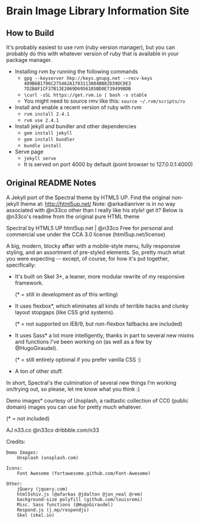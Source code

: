 # Brain Image Library Information Site

## How to Build

It's probably easiest to use rvm (ruby version manager), but you can probably
do this with whatever version of ruby that is available in your package
manager.

  * Installing rvm by running the following commands
    * `gpg --keyserver hkp://keys.gnupg.net --recv-keys 409B6B1796C275462A1703113804BB82D39DC0E3 7D2BAF1CF37B13E2069D6956105BD0E739499BDB`
    * `\curl -sSL https://get.rvm.io | bash -s stable`
    * You might need to source rmv like this: `source ~/.rvm/scripts/rv` 
  * Install and enable a recent version of ruby with rvm
    * `rvm install 2.4.1`
    * `rvm use 2.4.1`
  * Install jekyll and bundler and other dependencies
    * `gem install jekyll`
    * `gem install bundler`
    * `bundle install`
  * Serve page 
    * `jekyll serve`
    * It is served on port 4000 by default (point browser to 127.0.0.1:4000)


## Original README Notes

A Jekyll port of the Spectral theme by HTML5 UP.
Find the original non-jekyll theme at: http://html5up.net/
Note: @arkadianriver is in no way associated with @n33co
      other than I really like his _style_! get it?
Below is @n33co's readme from the original pure HTML theme


Spectral by HTML5 UP
html5up.net | @n33co
Free for personal and commercial use under the CCA 3.0 license (html5up.net/license)


A big, modern, blocky affair with a mobile-style menu, fully responsive styling,
and an assortment of pre-styled elements. So, pretty much what you were expecting
-- except, of course, for how it's put together, specifically:

- It's built on Skel 3\*, a leaner, more modular rewrite of my responsive framework.

  (\* = still in development as of this writing)

- It uses flexbox\*, which eliminates all kinds of terrible hacks and clunky layout
  stopgaps (like CSS grid systems).

  (\* = not supported on IE8/9, but non-flexbox fallbacks are included)

- It uses Sass\* a lot more intelligently, thanks in part to several new mixins
  and functions I've been working on (as well as a few by @HugoGiraudel).

  (\* = still entirely optional if you prefer vanilla CSS :)

- A ton of other stuff.

In short, Spectral's the culmination of several new things I'm working on/trying out,
so please, let me know what you think :)

Demo images\* courtesy of Unsplash, a radtastic collection of CC0 (public domain) images
you can use for pretty much whatever.

(\* = not included)

AJ
n33.co @n33co dribbble.com/n33


Credits:

	Demo Images:
		Unsplash (unsplash.com)

	Icons:
		Font Awesome (fortawesome.github.com/Font-Awesome)

	Other:
		jQuery (jquery.com)
		html5shiv.js (@afarkas @jdalton @jon_neal @rem)
		background-size polyfill (github.com/louisremi)
		Misc. Sass functions (@HugoGiraudel)
		Respond.js (j.mp/respondjs)
		Skel (skel.io)
